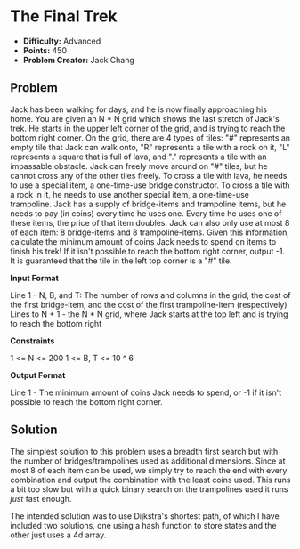 # The Final Trek
 
* **Difficulty:** Advanced
* **Points:** 450
* **Problem Creator:** Jack Chang 

## Problem

Jack has been walking for days, and he is now finally approaching his home. You are given an N * N grid which shows the last stretch of Jack's trek. He starts in the upper left corner of the grid, and is trying to reach the bottom right corner. On the grid, there are 4 types of tiles: "#" represents an empty tile that Jack can walk onto, "R" represents a tile with a rock on it, "L" represents a square that is full of lava, and "." represents a tile with an impassable obstacle. Jack can freely move around on "#" tiles, but he cannot cross any of the other tiles freely. To cross a tile with lava, he needs to use a special item, a one-time-use bridge constructor. To cross a tile with a rock in it, he needs to use another special item, a one-time-use trampoline. Jack has a supply of bridge-items and trampoline items, but he needs to pay (in coins) every time he uses one. Every time he uses one of these items, the price of that item doubles. Jack can also only use at most 8 of each item: 8 bridge-items and 8 trampoline-items. Given this information, calculate the minimum amount of coins Jack needs to spend on items to finish his trek! If it isn't possible to reach the bottom right corner, output -1. It is guaranteed that the tile in the left top corner is a "#" tile.

**Input Format**

Line 1 - N, B, and T: The number of rows and columns in the grid, the cost of the first bridge-item, and the cost of the first trampoline-item (respectively)
Lines to N + 1 - the N * N grid, where Jack starts at the top left and is trying to reach the bottom right

**Constraints**

1 <= N <= 200
1 <= B, T <= 10 ^ 6

**Output Format**

Line 1 - The minimum amount of coins Jack needs to spend, or -1 if it isn't possible to reach the bottom right corner.

## Solution

The simplest solution to this problem uses a breadth first search but with the number of bridges/trampolines used as additional dimensions. Since at most 8 of each item can be used, we simply try to reach the end with every combination and output the combination with the least coins used. This runs a bit too slow but with a quick binary search on the trampolines used it runs *just* fast enough.

The intended solution was to use Dijkstra's shortest path, of which I have included two solutions, one using a hash function to store states and the other just uses a 4d array.
